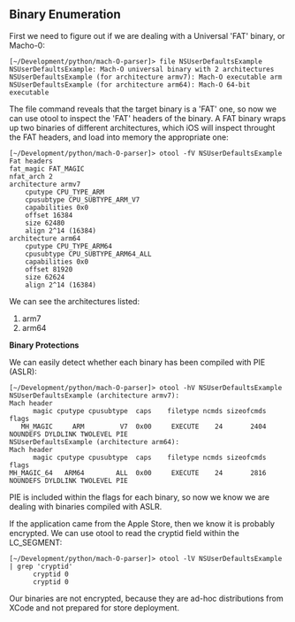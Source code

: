 Binary Enumeration
------------------

First we need to figure out if we are dealing with a Universal 'FAT' binary, or Macho-0: 

```
[~/Development/python/mach-O-parser]> file NSUserDefaultsExample
NSUserDefaultsExample: Mach-O universal binary with 2 architectures
NSUserDefaultsExample (for architecture armv7):	Mach-O executable arm
NSUserDefaultsExample (for architecture arm64):	Mach-O 64-bit executable
```
The file command reveals that the target binary is a 'FAT' one, so now we can use otool to inspect the 'FAT' headers of the binary.  A FAT binary wraps up two binaries of different architectures, which iOS will inspect throught the FAT headers, and load into memory the appropriate one:

```
[~/Development/python/mach-O-parser]> otool -fV NSUserDefaultsExample
Fat headers
fat_magic FAT_MAGIC
nfat_arch 2
architecture armv7
    cputype CPU_TYPE_ARM
    cpusubtype CPU_SUBTYPE_ARM_V7
    capabilities 0x0
    offset 16384
    size 62480
    align 2^14 (16384)
architecture arm64
    cputype CPU_TYPE_ARM64
    cpusubtype CPU_SUBTYPE_ARM64_ALL
    capabilities 0x0
    offset 81920
    size 62624
    align 2^14 (16384)
```

We can see the architectures listed: 

  1. arm7
  2. arm64

**Binary Protections**

We can easily detect whether each binary has been compiled with PIE (ASLR): 

```
[~/Development/python/mach-O-parser]> otool -hV NSUserDefaultsExample
NSUserDefaultsExample (architecture armv7):
Mach header
      magic cputype cpusubtype  caps    filetype ncmds sizeofcmds      flags
   MH_MAGIC     ARM         V7  0x00     EXECUTE    24       2404   NOUNDEFS DYLDLINK TWOLEVEL PIE
NSUserDefaultsExample (architecture arm64):
Mach header
      magic cputype cpusubtype  caps    filetype ncmds sizeofcmds      flags
MH_MAGIC_64   ARM64        ALL  0x00     EXECUTE    24       2816   NOUNDEFS DYLDLINK TWOLEVEL PIE
```

PIE is included within the flags for each binary, so now we know we are dealing with binaries compiled with ASLR.  

If the application came from the Apple Store, then we know it is probably encrypted.  We can use otool to read the cryptid field within the LC_SEGMENT:

```
[~/Development/python/mach-O-parser]> otool -lV NSUserDefaultsExample | grep 'cryptid'
      cryptid 0
      cryptid 0
```

Our binaries are not encrypted, because they are ad-hoc distributions from XCode and not prepared for store deployment.
